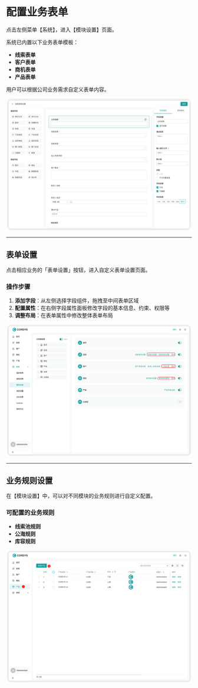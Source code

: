 # 配置业务表单

点击左侧菜单【系统】，进入【模块设置】页面。

系统已内置以下业务表单模板：
- **线索表单**
- **客户表单**
- **商机表单**
- **产品表单**

用户可以根据公司业务需求自定义表单内容。

![模块设置](../img/user_manual/module-settings.png)

---

## 表单设置

点击相应业务的「表单设置」按钮，进入自定义表单设置页面。

### 操作步骤

1. **添加字段**：从左侧选择字段组件，拖拽至中间表单区域
2. **配置属性**：在右侧字段属性面板修改字段的基本信息、约束、权限等
3. **调整布局**：在表单属性中修改整体表单布局

![表单设置](../img/user_manual/form-settings.png)

---

## 业务规则设置

在【模块设置】中，可以对不同模块的业务规则进行自定义配置。

### 可配置的业务规则

- **线索池规则**
- **公海规则**
- **库容规则**

![业务规则设置](../img/user_manual/business-rules.png)